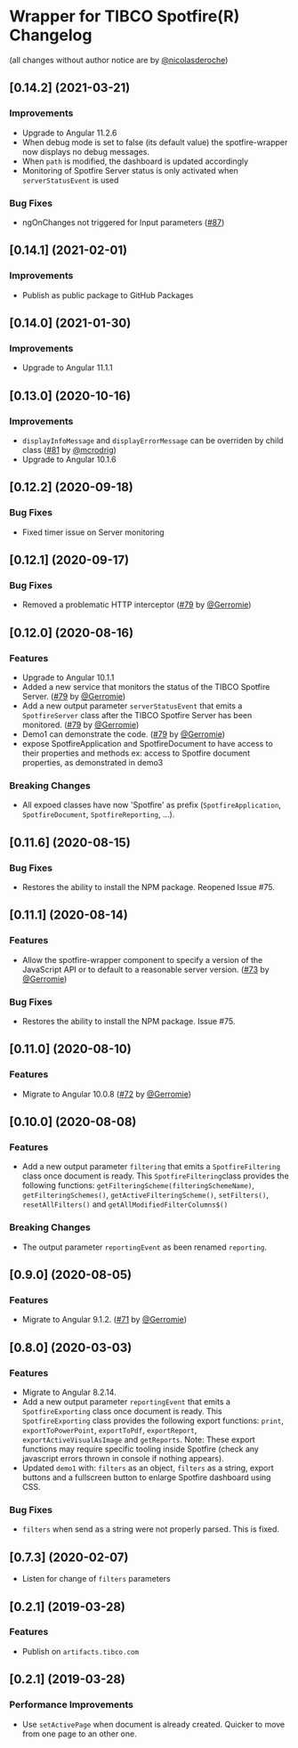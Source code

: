 Wrapper for TIBCO Spotfire(R) Changelog
===

(all changes without author notice are by [@nicolasderoche](https://github.com/nicolasderoche))

<a name="0.14.2"></a>
## [0.14.2] (2021-03-21)

### Improvements
 * Upgrade to Angular 11.2.6
 * When debug mode is set to false (its default value) the spotfire-wrapper now displays no debug messages.
 * When `path` is modified, the dashboard is updated accordingly
 * Monitoring of Spotfire Server status is only activated when `serverStatusEvent` is used

### Bug Fixes
 * ngOnChanges not triggered for Input parameters ([#87](https://github.com/TIBCOSoftware/spotfire-wrapper/issues/87))

<a name="0.14.1"></a>
## [0.14.1] (2021-02-01)

### Improvements
 * Publish as public package to GitHub Packages

<a name="0.14.0"></a>
## [0.14.0] (2021-01-30)

### Improvements
 * Upgrade to Angular 11.1.1


<a name="0.13.0"></a>
## [0.13.0] (2020-10-16)

### Improvements
 * `displayInfoMessage` and `displayErrorMessage` can be overriden by child class ([#81](https://github.com/TIBCOSoftware/spotfire-wrapper/pull/82) by [@mcrodrig](https://github.com/mcrodrig)) 
 * Upgrade to Angular 10.1.6

<a name="0.12.2"></a>
## [0.12.2] (2020-09-18)

### Bug Fixes
 * Fixed timer issue on Server monitoring

<a name="0.12.1"></a>
## [0.12.1] (2020-09-17)

### Bug Fixes
 * Removed a problematic HTTP interceptor ([#79](https://github.com/TIBCOSoftware/spotfire-wrapper/pull/79) by [@Gerromie](https://github.com/Gerromie))

<a name="0.12.0"></a>
## [0.12.0] (2020-08-16)

### Features
 * Upgrade to Angular 10.1.1
 * Added a new service that monitors the status of the TIBCO Spotfire Server. ([#79](https://github.com/TIBCOSoftware/spotfire-wrapper/pull/79) by [@Gerromie](https://github.com/Gerromie))
 * Add a new output parameter `serverStatusEvent` that emits a `SpotfireServer` class after the TIBCO Spotfire Server has been monitored. ([#79](https://github.com/TIBCOSoftware/spotfire-wrapper/pull/79) by [@Gerromie](https://github.com/Gerromie))
 * Demo1 can demonstrate the code. ([#79](https://github.com/TIBCOSoftware/spotfire-wrapper/pull/79) by [@Gerromie](https://github.com/Gerromie))
 * expose SpotfireApplication and SpotfireDocument to have access to their properties and methods 
   ex: access to Spotfire document properties, as demonstrated in demo3

### Breaking Changes
 * All expoed classes have now 'Spotfire' as prefix (`SpotfireApplication`, `SpotfireDocument`, `SpotfireReporting`, ...).

<a name="0.11.6"></a>
## [0.11.6] (2020-08-15)

### Bug Fixes
 * Restores the ability to install the NPM package. Reopened Issue #75.

<a name="0.11.1"></a>
## [0.11.1] (2020-08-14)

### Features
 * Allow the spotfire-wrapper component to specify a version of the JavaScript API or to default to a reasonable server version. ([#73](https://github.com/TIBCOSoftware/spotfire-wrapper/pull/73) by [@Gerromie](https://github.com/Gerromie))

### Bug Fixes
 * Restores the ability to install the NPM package. Issue #75.

<a name="0.11.0"></a>
## [0.11.0] (2020-08-10)

### Features
 * Migrate to Angular 10.0.8 ([#72](https://github.com/TIBCOSoftware/spotfire-wrapper/pull/72) by [@Gerromie](https://github.com/Gerromie))

<a name="0.10.0"></a>
## [0.10.0] (2020-08-08)

### Features
 * Add a new output parameter `filtering` that emits a `SpotfireFiltering` class  once document is ready.
   This `SpotfireFiltering`class provides the following functions: `getFilteringScheme(filteringSchemeName)`, `getFilteringSchemes()`, `getActiveFilteringScheme()`, `setFilters()`, `resetAllFilters()` and `getAllModifiedFilterColumns$()`

### Breaking Changes
 * The output parameter `reportingEvent` as been renamed `reporting`.

<a name="0.9.0"></a>
## [0.9.0] (2020-08-05)

### Features
 * Migrate to Angular 9.1.2. ([#71](https://github.com/TIBCOSoftware/spotfire-wrapper/pull/71) by [@Gerromie](https://github.com/Gerromie))

<a name="0.8.0"></a>
## [0.8.0] (2020-03-03)

### Features
 * Migrate to Angular 8.2.14.
 * Add a new output parameter `reportingEvent` that emits a `SpotfireExporting` class once document is ready.
   This `SpotfireExporting` class provides the following export functions: `print`, `exportToPowerPoint`, `exportToPdf`, `exportReport`, `exportActiveVisualAsImage` and `getReports`. Note: These export functions may require specific tooling inside Spotfire (check any javascript errors thrown in console if nothing appears).
 * Updated `demo1` with: `filters` as an object, `filters` as a string, export buttons and a fullscreen button to enlarge Spotfire dashboard using CSS.
### Bug Fixes
 * `filters` when send as a string were not properly parsed. This is fixed.

<a name="0.7.3"></a>
## [0.7.3] (2020-02-07)
 * Listen for change of `filters` parameters

<a name="0.2.1"></a>
## [0.2.1] (2019-03-28)

### Features
 * Publish on `artifacts.tibco.com`

<a name="0.1.0"></a>
## [0.2.1] (2019-03-28)

### Performance Improvements
 * Use `setActivePage` when document is already created. Quicker to move from one page to an other one.

